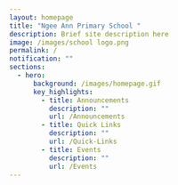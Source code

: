 ```yaml
---
layout: homepage
title: "Ngee Ann Primary School "
description: Brief site description here
image: /images/school logo.png
permalink: /
notification: ""
sections:
  - hero:
      background: /images/homepage.gif
      key_highlights:
        - title: Announcements
          description: ""
          url: /Announcements
        - title: Quick Links
          description: ""
          url: /Quick-Links
        - title: Events
          description: ""
          url: /Events
---
```

